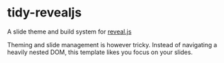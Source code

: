 # tidy-revealjs

A slide theme and build system for [reveal.js](https://github.com/hakimel/reveal.js)

Theming and slide management is however tricky. Instead of navigating a heavily nested DOM, this template likes you focus on your slides.